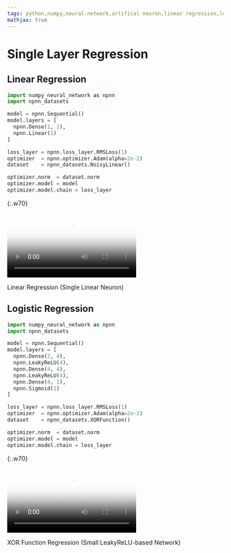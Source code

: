 ```yaml
---
tags: python,numpy,neural-network,artifical neuron,linear regression,logistic regression
mathjax: true
---
```

# Single Layer Regression

## Linear Regression

```python
import numpy_neural_network as npnn
import npnn_datasets

model = npnn.Sequential()
model.layers = [
  npnn.Dense(1, 1),
  npnn.Linear(1)
]

loss_layer = npnn.loss_layer.RMSLoss(1)
optimizer  = npnn.optimizer.Adam(alpha=2e-2)
dataset    = npnn_datasets.NoisyLinear()

optimizer.norm  = dataset.norm
optimizer.model = model
optimizer.model.chain = loss_layer
```

{:.w70}
<div class="video">
<video controls poster="assets/videos/linear_regression.png">
  <source src="assets/videos/linear_regression.webm" type="video/webm">
  <source src="assets/videos/linear_regression.ogv" type="video/ogg">
  <source src="assets/videos/linear_regression.mp4" type="video/mp4">
</video>
<p>Linear Regression (Single Linear Neuron)</p>
</div>

## Logistic Regression

```python
import numpy_neural_network as npnn
import npnn_datasets

model = npnn.Sequential()
model.layers = [
  npnn.Dense(2, 4),
  npnn.LeakyReLU(4),
  npnn.Dense(4, 4),
  npnn.LeakyReLU(4),
  npnn.Dense(4, 1),
  npnn.Sigmoid(1)
]

loss_layer = npnn.loss_layer.RMSLoss(1)
optimizer  = npnn.optimizer.Adam(alpha=2e-2)
dataset    = npnn_datasets.XORFunction()

optimizer.norm  = dataset.norm
optimizer.model = model
optimizer.model.chain = loss_layer
```

{:.w70}
<div class="video">
<video controls poster="assets/videos/xor_function_regression.png">
  <source src="assets/videos/xor_function_regression.webm" type="video/webm">
  <source src="assets/videos/xor_function_regression.ogv" type="video/ogg">
  <source src="assets/videos/xor_function_regression.mp4" type="video/mp4">
</video>
<p>XOR Function Regression (Small LeakyReLU-based Network)</p>
</div>


